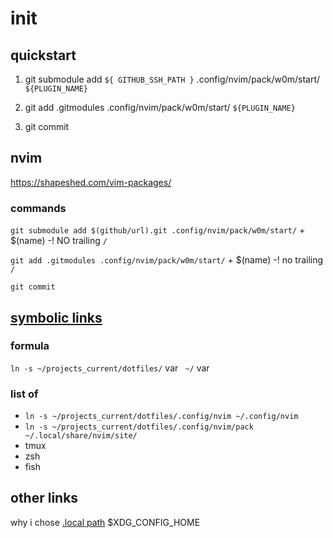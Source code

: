 # init

## quickstart

1. git submodule add `${ GITHUB_SSH_PATH }` .config/nvim/pack/w0m/start/ `${PLUGIN_NAME}`

2. git add .gitmodules .config/nvim/pack/w0m/start/ `${PLUGIN_NAME}`

3. git commit

## nvim

https://shapeshed.com/vim-packages/

### commands

`git submodule add $(github/url).git .config/nvim/pack/w0m/start/` + $(name) -! NO trailing `/`

`git add .gitmodules .config/nvim/pack/w0m/start/` + $(name) -! no trailing `/`
  
`git commit`


## [symbolic links](https://linuxize.com/post/how-to-create-symbolic-links-in-linux-using-the-ln-command/#creating-symlinks-to-a-directory)
### formula

`ln -s ~/projects_current/dotfiles/` var ` ~/` var

### list of 

- `ln -s ~/projects_current/dotfiles/.config/nvim ~/.config/nvim`
- `ln -s ~/projects_current/dotfiles/.config/nvim/pack ~/.local/share/nvim/site/`
- tmux
- zsh
- fish

## other links

why i chose [.local path](https://stackoverflow.com/questions/48700563/how-do-i-install-plugins-in-neovim-correctly)
$XDG_CONFIG_HOME
